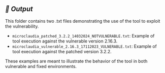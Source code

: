 ## ***🔧 Output***

This folder contains two .txt files demonstrating the use of the tool to exploit the vulnerability.

- `microclaudia_patched_3.2.2_14032024_NOTVULNERABLE.txt`: Example of tool execution against the vulnerable version 2.16.3.
- `microclaudia_vulnerable_2.16.3_17112023_VULNERABLE.txt`: Example of tool execution against the patched version 3.2.2.

These examples are meant to illustrate the behavior of the tool in both vulnerable and fixed environments.
